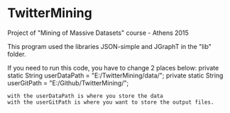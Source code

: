 # TwitterMining
Project of "Mining of Massive Datasets" course - Athens 2015

This program used the libraries JSON-simple and JGraphT in the "lib" folder.

If you need to run this code, you have to change 2 places below:
	private static String userDataPath = "E:/TwitterMining/data/";
	private static String userGitPath = "E:/Github/TwitterMining/";
	
	with the userDataPath is where you store the data
	with the userGitPath is where you want to store the output files. 
